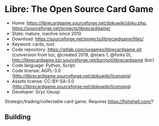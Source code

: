 # Libre: The Open Source Card Game

- Home: https://librecardgame.sourceforge.net/dokuwiki/doku.php, https://sourceforge.net/projects/librecardgame/
- State: mature, inactive since 2010
- Download: https://sourceforge.net/projects/librecardgame/files/
- Keyword: cards, tool
- Code repository: https://gitlab.com/osgames/librecardgame.git (conversion from bzr, @created 2019, @stars 1, @forks 0), http://librecardgame.bzr.sourceforge.net/bzrroot/librecardgame (bzr)
- Code language: Python, Script
- Code license: AGPL-3.0 (http://librecardgame.sourceforge.net/dokuwiki/licensing)
- Assets license: CC-BY-SA-3.0 (http://librecardgame.sourceforge.net/dokuwiki/licensing)
- Developer: Gryc Ueusp

Strategic/trading/collectable card game.
Requires https://fishshell.com/?

## Building
